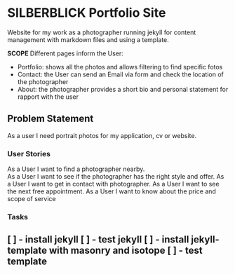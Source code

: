 # SILBERBLICK Portfolio Site
Website for my work as a photographer running jekyll for content management with markdown files and using a template.

**SCOPE**
Different pages inform the User:

- Portfolio: shows all the photos and allows filtering to find specific fotos
- Contact: the User can send an Email via form and check the location of the photographer
- About: the photographer provides a short bio and personal statement for rapport with the user   

## Problem Statement
As a user I need portrait photos for my application, cv or website.

### User Stories
As a User I want to find a photographer nearby.  
As a User I want to see if the photographer has the right style and offer.
As a User I want to get in contact with photographer.
As a User I want to see the next free appointment.
As a User I want to know about the price and scope of service

### Tasks
[ ] - install jekyll
[ ] - test jekyll
[ ] - install jekyll-template with masonry and isotope
[ ] - test template
--------------

